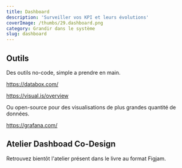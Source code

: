 ```yaml
---
title: Dashboard
description: 'Surveiller vos KPI et leurs évolutions'
coverImage: /thumbs/29.dashboard.png
category: Grandir dans le système
slug: dashboard
---
```


## Outils

Des outils no-code, simple a prendre en main.

https://databox.com/

https://visual.is/overview

Ou open-source pour des visualisations de plus grandes quantité de données.

https://grafana.com/

## Atelier Dashboad Co-Design

Retrouvez bientôt l'atelier présent dans le livre au format Figjam.

<!--Au format Figjam, publié sur Figma.com
 TODO update with published URL 
https://www.figma.com/file/MUXU5HuQA1ULhA2VivWa7m-->

<!-- TODO update with published URL 
<iframe class="figma-workshop" src="https://www.figma.com/embed?embed_host=share&url=https://www.figma.com/file/MUXU5HuQA1ULhA2VivWa7m"></iframe>-->

